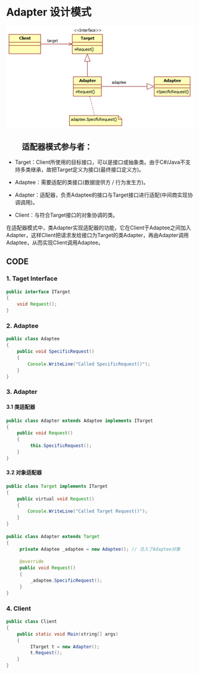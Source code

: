 # Adapter 设计模式

![adapter](./imgs/design_patterns_adapter.png)

## 　　适配器模式参与者：

- Target：Client所使用的目标接口，可以是接口或抽象类。由于C#/Java不支持多类继承，故把Target定义为接口(最终接口定义方)。

- Adaptee：需要适配的类接口(数据提供方 / 行为发生方)。

- Adapter：适配器，负责Adaptee的接口与Target接口进行适配(中间商实现协调调用)。

- Client：与符合Target接口的对象协调的类。

在适配器模式中，类Adapter实现适配器的功能，它在Client于Adaptee之间加入Adapter，这样Client把请求发给接口为Target的类Adapter，再由Adapter调用Adaptee，从而实现Client调用Adaptee。

## CODE
### 1. Taget Interface
```java
public interface ITarget
{
    void Request();
}
```
### 2. Adaptee
```java
public class Adaptee
{
    public void SpecificRequest()
    {
        Console.WriteLine("Called SpecificRequest()");
    }
}
```
### 3. Adapter

#### 3.1 类适配器
```java
public class Adapter extends Adaptee implements ITarget
{
    public void Request()
    {
         this.SpecificRequest();
    }
}
```
#### 3.2 对象适配器
```java
public class Target implements ITarget
{
    public virtual void Request()
    {
        Console.WriteLine("Called Target Request()");
    }
}

public class Adapter extends Target
{
     private Adaptee _adaptee = new Adaptee(); // 注入了Adaptee对象

     @override
     public void Request()
     {
         _adaptee.SpecificRequest();
     }
}
```
### 4. Client
```java
public class Client
{
    public static void Main(string[] args)
    {
         ITarget t = new Adapter();
         t.Request();
    }
}
```
